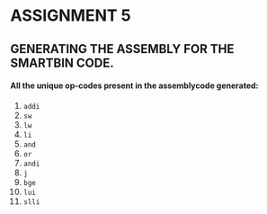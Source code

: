 # ASSIGNMENT 5

## GENERATING THE ASSEMBLY FOR THE SMARTBIN CODE.

#### All the unique op-codes present in the assemblycode generated: 

1. `addi`
2. `sw`
3. `lw`
4. `li`
5. `and`
6. `or`
7. `andi`
8. `j`
9. `bge`
10. `lui`
11. `slli`


